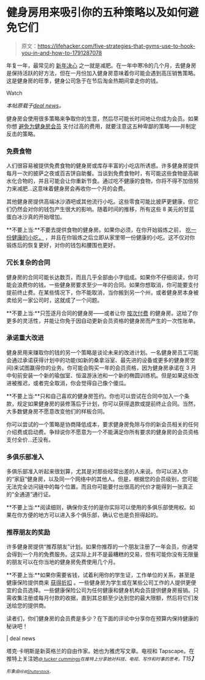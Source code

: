 # 健身房用来吸引你的五种策略以及如何避免它们

> 原文：<https://lifehacker.com/five-strategies-that-gyms-use-to-hook-you-in-and-how-to-1791287078>

年复一年，最常见的 [新年决心](http://dealnews.com/features/New-Years-Resolutions-That-Will-Save-You-Money/) 之一就是减肥。在一年中寒冷的几个月，去健身房是保持活跃的好方法，但在一月份加入健身房意味着你可能会遇到高压销售策略。这是健身房的旺季，健身公司急于在节后淘金热期间拿走你的钱。

Watch

*本帖原载于*[*deal news*](http://dealnews.com/features/Strategies-That-Gyms-Use-to-Hook-You-and-How-to-Not-Fall-for-Them/)*。*

健身房会使用很多策略来争取你的生意，然后尽可能长时间地让你成为会员。如果你想 [避免为健身房会员](http://dealnews.com/features/Pay-Less-to-Pump-Iron-How-to-Save-on-Gym-Memberships-Studios-and-Equipment/1563730.html) 支付过高的费用，就要注意这五种卑鄙的策略——并制定反击的策略。

### 免费食物

人们很容易被提供免费食物的健身房或库存丰富的小吃店所诱惑。许多健身房提供每月一次的披萨之夜或百吉饼自助餐。当谈到免费食物时，有可能这些食物是高碳水化合物的，并且可能会让你重新节食。通过吃不健康的食物，你将不得不加倍努力来减肥...这意味着健身房会再收你一个月的会费。

其他健身房提供高端冰沙酒吧或其他流行小吃。这些零食可能比披萨更健康，但它们仍然会对你的钱包产生很大的影响。随着时间的推移，所有这些 8 美元的甘蓝蛋白冰沙真的开始增加。

**不要上当:**不要去提供食物的健身房。如果你必须，在你开始锻炼之前， [吃一份健康的小吃，](http://dealnews.com/features/Ways-to-Eat-Healthy-on-a-Budget/) ，并且在你锻炼之后立即从家里带一份健康的小吃。这不仅对你锻炼后的恢复更好，对你的钱包和腰围也更好。

### 冗长复杂的合同

健身房的合同可能长达数页，而且几乎全部由小字组成。如果你不仔细阅读，你可能会浪费你的钱。一些健身房要求至少一年的合同。如果你想取消，你可能要支付提前终止费。在某些情况下，你不能取消，当你搬到另一个州，或者健身房本身被卖给另一家公司时，这就成了一个问题。

**不要上当:**只签逐月合同的健身房——或者让你 [按次付费](http://dealnews.com/lw/artclick.html?2,1883480,13358933) 的健身房。这给了你更多的灵活性，并能让你免于因自动更新会员资格的健身房而产生的一次性账单。

### 承诺重大改进

健身房用来赚取你的钱的另一个策略是谈论未来的改进计划。一名健身房员工可能会通过承诺获得计划中的功能(如新的桑拿浴室、最先进的设备或更多的健身房空间)来试图赢得你的业务。你可能会购买一年的会员资格，因为健身房承诺在 3 月中旬前安装一个新的瑜伽室、恒温游泳池和一个新的椭圆训练机。但是如果这些改进被推迟，或者完全取消，你会觉得自己像个傻瓜。

**不要上当:**只和自己喜欢的健身房签约。你也可以尝试在合同中加入一个条款，规定如果健身房的装修落后于计划，你可以获得退款或提前终止合同。当然，大多数健身房不愿意改变他们的样板合同。

你可以尝试的一个策略是协商降低成本，要求健身房免除与你的新会员相关的任何介绍费或启动费。争辩说你不愿意为一个不能满足你所有要求的健身房的会员资格支付全价...还没有。

### 多俱乐部准入

多俱乐部准入听起来很划算，尤其是对那些经常出差的人来说。你可以进入你的“家庭”健身房，以及同一个网络中的其他人。但是，根据您的会员级别，您可能无法完全访问链中的每个位置。而且你可能要付出很高的代价才能得到一张真正的“全通道”通行证。

**不要上当:**阅读细则，确保你支付的是你实际可以使用的多俱乐部使用权。如果在你方便的地方可以进入多个俱乐部，确认它也是负担得起的。

### 推荐朋友的奖励

许多健身房提供“推荐朋友”计划。如果你推荐的一个朋友注册了一年会员，你通常会得到一个月的免费服务。这实际上并不是最糟糕的交易，但有可能你没有无限量的朋友可以在你当地的健身房免费使用几个月。

**不要上当:**如果你需要省钱，试着利用你的学生证，工作单位的关系，甚至是健康保险提供商来 [获得折扣](http://dealnews.com/features/Pay-Less-to-Pump-Iron-How-to-Save-on-Gym-Memberships-Studios-and-Equipment/1563730.html) 。一些健身房为学生或在某些公司工作的人提供更便宜的会员选择。一些健康保险公司为任何健康和健身机构会员提供健身房报销。只需收集注册或每月付款的收据，直到其总额至少达到您的最大限额，然后将它们发送给您的提供商。

读者们，你们健身房的会员费是多少？在下面的评论中分享你在预算内保持健康的秘诀吧！

| deal news

塔克·卡明斯是新英格兰的自由作家。她也为雅虎写文章。电视和 Tapscape。在推特上关注她[*<small>@ tucker cummings</small>*](https://twitter.com/tuckercummings)*<small>在推特上分享她对科技、电视、写作和时事的思考。</small>T15】*

*<small>形象由</small>*[*<small></small>*](https://www.shutterstock.com/image-vector/flat-colorful-gym-297531989)<small>*<small>经由</small>*[*<small>Shutterstock</small>*](http://shutterstock.com)*<small>。</small>*</small>

<small></small>